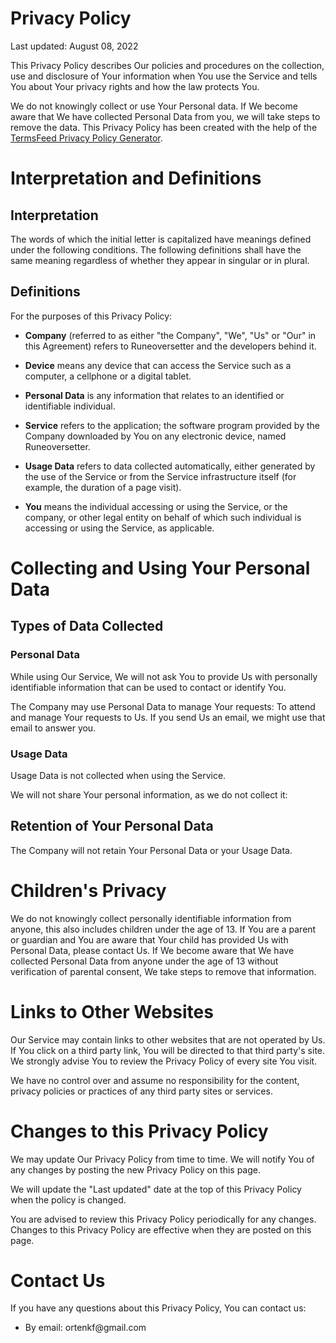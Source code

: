 <h1>Privacy Policy</h1>
<p>Last updated: August 08, 2022</p>
<p>This Privacy Policy describes Our policies and procedures on the collection, use and disclosure of Your information when You use the Service and tells You about Your privacy rights and how the law protects You.</p>
<p>We do not knowingly collect or use Your Personal data. If We become aware that We have collected Personal Data from you, we will take steps to remove the data. This Privacy Policy has been created with the help of the <a href="https://www.termsfeed.com/privacy-policy-generator/" target="_blank">TermsFeed Privacy Policy Generator</a>.</p>
<h1>Interpretation and Definitions</h1>
<h2>Interpretation</h2>
<p>The words of which the initial letter is capitalized have meanings defined under the following conditions. The following definitions shall have the same meaning regardless of whether they appear in singular or in plural.</p>
<h2>Definitions</h2>
<p>For the purposes of this Privacy Policy:</p>
<ul>
<li>
<p><strong>Company</strong> (referred to as either &quot;the Company&quot;, &quot;We&quot;, &quot;Us&quot; or &quot;Our&quot; in this Agreement) refers to Runeoversetter and the developers behind it.</p>
</li>
<li>
<p><strong>Device</strong> means any device that can access the Service such as a computer, a cellphone or a digital tablet.</p>
</li>
<li>
<p><strong>Personal Data</strong> is any information that relates to an identified or identifiable individual.</p>
</li>
<li>
<p><strong>Service</strong> refers to the application; the software program provided by the Company downloaded by You on any electronic device, named Runeoversetter.</p>
</li>
<li>
<p><strong>Usage Data</strong> refers to data collected automatically, either generated by the use of the Service or from the Service infrastructure itself (for example, the duration of a page visit).</p>
</li>
<li>
<p><strong>You</strong> means the individual accessing or using the Service, or the company, or other legal entity on behalf of which such individual is accessing or using the Service, as applicable.</p>
</li>
</ul>
<h1>Collecting and Using Your Personal Data</h1>
<h2>Types of Data Collected</h2>
<h3>Personal Data</h3>
<p>While using Our Service, We will not ask You to provide Us with personally identifiable information that can be used to contact or identify You.</p>
<p>The Company may use Personal Data to manage Your requests: To attend and manage Your requests to Us. If you send Us an email, we might use that email to answer you.</p>
<h3>Usage Data</h3>
<p>Usage Data is not collected when using the Service.</p>
<p>We will not share Your personal information, as we do not collect it:</p>
<h2>Retention of Your Personal Data</h2>
<p>The Company will not retain Your Personal Data or your Usage Data.</p>
<h1>Children's Privacy</h1>
<p>We do not knowingly collect personally identifiable information from anyone, this also includes children under the age of 13. If You are a parent or guardian and You are aware that Your child has provided Us with Personal Data, please contact Us. If We become aware that We have collected Personal Data from anyone under the age of 13 without verification of parental consent, We take steps to remove that information.</p>
<h1>Links to Other Websites</h1>
<p>Our Service may contain links to other websites that are not operated by Us. If You click on a third party link, You will be directed to that third party's site. We strongly advise You to review the Privacy Policy of every site You visit.</p>
<p>We have no control over and assume no responsibility for the content, privacy policies or practices of any third party sites or services.</p>
<h1>Changes to this Privacy Policy</h1>
<p>We may update Our Privacy Policy from time to time. We will notify You of any changes by posting the new Privacy Policy on this page.</p>
<p>We will update the &quot;Last updated&quot; date at the top of this Privacy Policy when the policy is changed.</p>
<p>You are advised to review this Privacy Policy periodically for any changes. Changes to this Privacy Policy are effective when they are posted on this page.</p>
<h1>Contact Us</h1>
<p>If you have any questions about this Privacy Policy, You can contact us:</p>
<ul>
<li>By email: ortenkf@gmail.com</li>
</ul>
